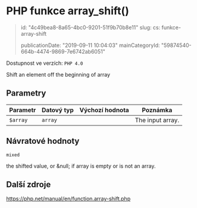 PHP funkce array_shift()
========================

> id: "4c49bea8-8a65-4bc0-9201-51f9b70b8e11"
> slug:
> 	cs: funkce-array-shift
> 
> publicationDate: "2019-09-11 10:04:03"
> mainCategoryId: "59874540-664b-4474-9869-7e6742ab6051"

Dostupnost ve verzích: `PHP 4.0`

Shift an element off the beginning of array


Parametry
--------------

| Parametr | Datový typ | Výchozí hodnota | Poznámka |
|-----|-----|-----|-----|
| `$array` | `array` |  | The input array. |


Návratové hodnoty
----------------

`mixed`

the shifted value, or &null; if array is
empty or is not an array.

Další zdroje
------------

https://php.net/manual/en/function.array-shift.php
